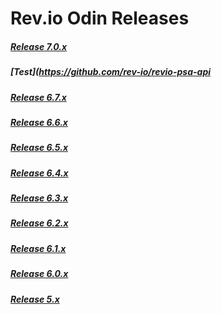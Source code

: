 # Rev.io Odin Releases

##### [Release 7.0.x](/7.0.x.md)
##### [Test](https://github.com/rev-io/revio-psa-api
##### [Release 6.7.x](/6.7.x.md)

##### [Release 6.6.x](/6.6.x.md)

##### [Release 6.5.x](/6.5.x.md)

##### [Release 6.4.x](/6.4.x.md)

##### [Release 6.3.x](/6.3.x.md)

##### [Release 6.2.x](/6.2.x.md)

##### [Release 6.1.x](/6.1.x.md)

##### [Release 6.0.x](/6.0.x.md)

##### [Release 5.x](/5.x.md)
